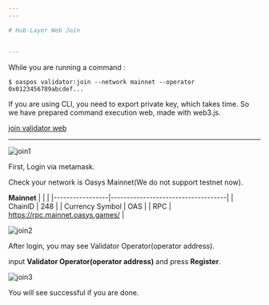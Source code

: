 ```yaml
---
---

# Hub-Layer Web Join


---
```


While you are running a command :

```
$ oaspos validator:join --network mainnet --operator 0x0123456789abcdef...
```

If you are using CLI, you need to export private key, which takes time. 
So we have prepared command execution web, made with web3.js. 


[join validator web](https://oasys-pos-fe-git-fix-joinvalidator-oasys.vercel.app/)

--- 

![join1](/img/docs/techdocs/joinvalidator/1.png)

First, Login via metamask. 

Check your network is Oasys Mainnet(We do not support testnet now).

**Mainnet**
|                 |                                    |
|-----------------|------------------------------------|
| ChainID         | 248                                |
| Currency Symbol | OAS                                |
| RPC             | https://rpc.mainnet.oasys.games/   |


![join2](/img/docs/techdocs/joinvalidator/2.png)

After login, you may see Validator Operator(operator address). 

input **Validator Operator(operator address)** and press **Register**.


![join3](/img/docs/techdocs/joinvalidator/3.png)

You will see successful if you are done.